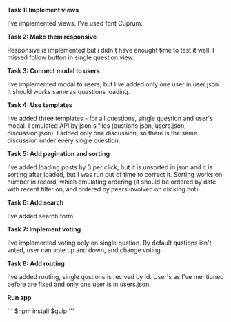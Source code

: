 **Task 1: Implement views**

I've implemented views. I've used font Cuprum. 

**Task 2: Make them responsive**

Responsive is implemented but i didn't have enought time to test it well. I missed follow button in single question view.

**Task 3: Connect modal to users**

I've implemented modal to users, but I've added only one user in user.json. It should works same as questions loading.

**Task 4: Use templates**

I've added three templates - for all questions, single question and user's modal. I emulated API by json's files (qustions.json, users.json, discussion.json). I added only one discussion, so there is the same discussion under every single question.

**Task 5: Add pagination and sorting**

I've added loading posts by 3 per click, but it is unsorted in json and it is sorting after loaded, but I was run out of time to correct it. Sorting works on number in record, which emulating ordering (it should be ordered by date with recent filter on, and ordered by peers involved on clicking hot)

**Task 6: Add search**

I've added search form.

**Task 7: Implement voting**

I've implemented voting only on single qustion. By default qustions isn't voted, user can vote up and down, and change voting.

**Task 8: Add routing**

I've added routing, single qustions is recived by id. User's as I've mentioned before are fixed and only one user is in users.json.

**Run app**

'''
$npm install
$gulp
'''
